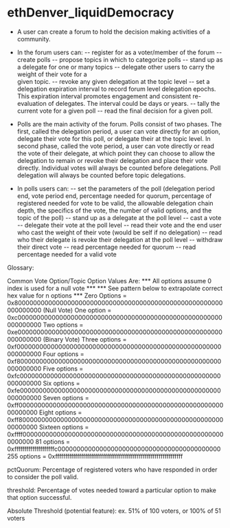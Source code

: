 # ethDenver_liquidDemocracy

- A user can create a forum to hold the decision making activities of a community.

- In the forum users can:
  -- register for as a voter/member of the forum
  -- create polls
  -- propose topics in which to categorize polls
  -- stand up as a delegate for one or many topics
  -- delegate other users to carry the weight of their vote for a   
      given topic.
  -- revoke any given delegation at the topic level
  -- set a delegation expiration interval to record forum level delegation epochs. This expiration interval promotes engagement and consistent re-evaluation of delegates. The interval could be days or years.
  -- tally the current vote for a given poll
  -- read the final decision for a given poll.

- Polls are the main activity of the forum. Polls consist of two phases. The first, called the delegation period, a user can vote directly for an option, delegate their vote for this poll, or delegate their at the topic level. In second phase, called the vote period, a user can vote directly or read the vote of their delegate, at which point they can choose to allow the delegation to remain or revoke their delegation and place their vote directly. Individual votes will always be counted before delegations. Poll delegation will always be counted before topic delegations.

- In polls users can:
  -- set the parameters of the poll (delegation period end, vote period end, percentage needed for quorum, percentage of registered needed for vote to be valid, the allowable delegation chain depth, the specifics of the vote, the number of valid options, and the topic of the poll)
  -- stand up as a delegate at the poll level
  -- cast a vote
  -- delegate their vote at the poll level
  -- read their vote and the end user who cast the weight of their
     vote (would be self if no delegation)
  -- read who their delegate is
  revoke their delegation at the poll level
  -- withdraw their direct vote
  -- read percentage needed for quorum
  -- read percentage needed for a valid vote



Glossary:

Common Vote Option/Topic Option Values Are:
*** All options assume 0 index is used for a null vote ***
*** See pattern below to extrapolate correct hex value for n options ***
Zero Options = 0x8000000000000000000000000000000000000000000000000000000000000000 (Null Vote)
One option = 0xc000000000000000000000000000000000000000000000000000000000000000
Two options = 0xe000000000000000000000000000000000000000000000000000000000000000 (Binary Vote)
Three options = 0xf000000000000000000000000000000000000000000000000000000000000000
Four options = 0xf800000000000000000000000000000000000000000000000000000000000000
Five options = 0xfc00000000000000000000000000000000000000000000000000000000000000
Six options = 0xfe00000000000000000000000000000000000000000000000000000000000000
Seven options = 0xff00000000000000000000000000000000000000000000000000000000000000
Eight options = 0xff80000000000000000000000000000000000000000000000000000000000000
Sixteen options = 0xffff000000000000000000000000000000000000000000000000000000000000
81 options = 0xffffffffffffffffffffc0000000000000000000000000000000000000000000
255 options = 0xffffffffffffffffffffffffffffffffffffffffffffffffffffffffffffffff

pctQuorum: Percentage of registered voters who have responded in order to consider the poll valid.

threshold: Percentage of votes needed toward a particular option to make that option successful.

Absolute Threshold (potential feature): ex. 51% of 100 voters, or 100% of 51 voters
